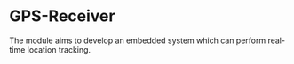 # GPS-Receiver
The module aims to develop an embedded system which can perform real-time location tracking. 
